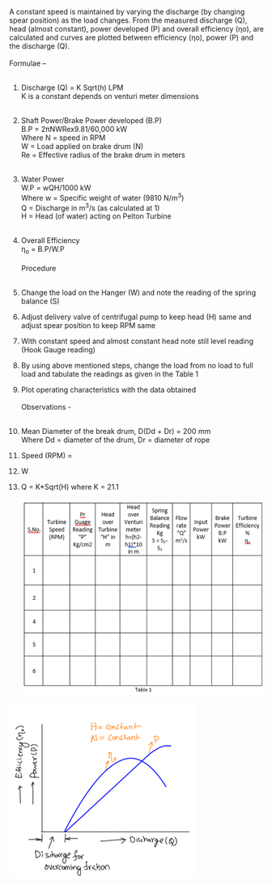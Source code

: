 A constant speed is maintained by varying the discharge (by changing spear position) as the load changes. From the measured discharge (Q), head (almost constant), power developed (P) and overall efficiency (ƞo), are calculated and curves are plotted between efficiency (ƞo), power (P) and the discharge (Q).<br><br>
Formulae –<br><br>

1.	Discharge (Q) = K Sqrt(h)   LPM<br>
K is a constant depends on venturi meter dimensions<br><br>

2.	Shaft Power/Brake Power developed (B.P)<br>
B.P = 2πNWRex9.81/60,000    kW<br>
Where N = speed in RPM<br>
              W = Load applied on brake drum (N)<br>
               Re = Effective radius of the brake drum in meters<br><br>

3.	Water Power<br>
W.P = wQH/1000  kW<br>
Where w = Specific weight of water (9810 N/m<sup>3</sup>)<br>
              Q = Discharge in m<sup>3</sup>/s (as calculated at 1)<br>
              H = Head (of water) acting on Pelton Turbine<br><br>

4.	Overall Efficiency<br> 
ƞ<sub>o</sub> = B.P/W.P<br><br>
Procedure<br><br>
1.	Change the load on the Hanger (W) and note the reading of the spring balance (S)<br>
2.	Adjust delivery valve of centrifugal pump to keep head (H) same and adjust spear position to keep RPM same<br>
3.	With constant speed and almost constant head note still level reading (Hook Gauge reading)<br>
4.	By using above mentioned steps, change the load from no load to full load and tabulate the readings as given in the Table 1<br>
5.	Plot operating characteristics with the data obtained<br><br>
Observations -<br><br>
1.	Mean Diameter of the break drum, D(Dd + Dr) = 200 mm<br>
Where Dd = diameter of the drum, Dr = diameter of rope<br>
2.	Speed (RPM) = <br>
3.	W<br>
4.	Q = K*Sqrt(H) where K = 21.1<br><br>
<img src="images/table1.PNG"><br>
<img src="images/table1_fig.png">




